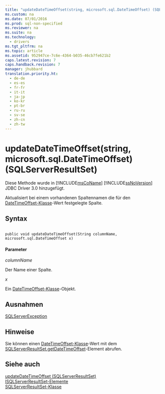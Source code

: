 ```yaml
---
title: "updateDateTimeOffset(string, microsoft.sql.DateTimeOffset) (SQLServerResultSet)"
ms.custom: na
ms.date: 07/01/2016
ms.prod: sql-non-specified
ms.reviewer: na
ms.suite: na
ms.technology: 
  - drivers
ms.tgt_pltfrm: na
ms.topic: article
ms.assetid: 952947ce-7c6e-4364-b035-46cb7fe621b2
caps.latest.revision: 7
caps.handback.revision: 7
manager: jhubbard
translation.priority.ht: 
  - de-de
  - es-es
  - fr-fr
  - it-it
  - ja-jp
  - ko-kr
  - pt-br
  - ru-ru
  - sv-se
  - zh-cn
  - zh-tw
---
```

# updateDateTimeOffset(string, microsoft.sql.DateTimeOffset) (SQLServerResultSet)
  Diese Methode wurde in [!INCLUDE[msCoName](../content/includes/msCoName_md.md)] [!INCLUDE[ssNoVersion](../content/includes/ssNoVersion_md.md)] JDBC Driver 3.0 hinzugefügt.  
  
 Aktualisiert bei einem vorhandenen Spaltennamen die für den [DateTimeOffset-Klasse](../content/DateTimeOffset-Class.md)\-Wert festgelegte Spalte.  
  
## Syntax  
  
```  
  
public void updateDateTimeOffset(String columnName, microsoft.sql.DateTimeOffset x)  
```  
  
#### Parameter  
 *columnName*  
  
 Der Name einer Spalte.  
  
 *x*  
  
 Ein [DateTimeOffset-Klasse](../content/DateTimeOffset-Class.md)\-Objekt.  
  
## Ausnahmen  
 [SQLServerException](../content/SQLServerException-Class.md)  
  
## Hinweise  
 Sie können einen [DateTimeOffset-Klasse](../content/DateTimeOffset-Class.md)\-Wert mit dem [SQLServerResultSet.getDateTimeOffset](../content/getDateTimeOffset--SQLServerResultSet-.md)\-Element abrufen.  
  
## Siehe auch  
 [updateDateTimeOffset &#40;SQLServerResultSet&#41;](../content/updateDateTimeOffset--SQLServerResultSet-.md)   
 [ISQLServerResultSet-Elemente](../content/SQLServerResultSet-Members.md)   
 [SQLServerResultSet-Klasse](../content/SQLServerResultSet-Class.md)  
  
  